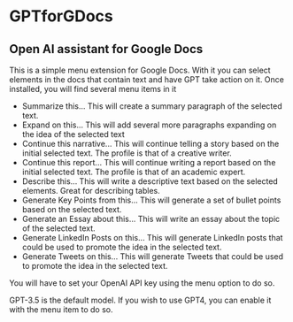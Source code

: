 # GPTforGDocs
## Open AI assistant for Google Docs
This is a simple menu extension for Google Docs. With it you can select elements in the docs that contain text and have GPT take action on it. Once installed, you will find several menu items in it
- Summarize this... This will create a summary paragraph of the selected text.
- Expand on this... This will add several more paragraphs expanding on the idea of the selected text
- Continue this narrative... This will continue telling a story based on the initial selected text. The profile is that of a creative writer.
- Continue this report... This will continue writing a report based on the initial selected text. The profile is that of an academic expert.
- Describe this... This will write a descriptive text based on the selected elements. Great for describing tables.
- Generate Key Points from this... This will generate a set of bullet points based on the selected text.
-  Generate an Essay about this... This will write an essay about the topic of the selected text.
-  Generate LinkedIn Posts on this... This will generate LinkedIn posts that could be used to promote the idea in the selected text.
-  Generate Tweets on this... This will generate Tweets that could be used to promote the idea in the selected text.

You will have to set your OpenAI API key using the menu option to do so.

GPT-3.5 is the default model. If you wish to use GPT4, you can enable it with the menu item to do so.
